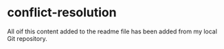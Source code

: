 # conflict-resolution

All oif this content added to the readme file has been added from my local Git repository.